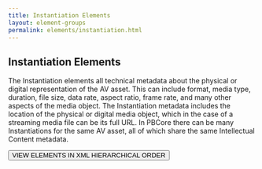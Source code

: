 ```yaml
---
title: Instantiation Elements
layout: element-groups
permalink: elements/instantiation.html
---
```


<h2>Instantiation Elements</h2>

<p>The Instantiation elements all technical metadata about the physical or digital representation of the AV asset. This can include format, media type, duration, file size, data rate, aspect ratio, frame rate, and many other aspects of the media object. The Instantiation metadata includes the location of the physical or digital media object, which in the case of a streaming media file can be its full URL. In PBCore there can be many Instantiations for the same AV asset, all of which share the same Intellectual Content metadata.</p>


<a href="{{ site.url }}/elements/element-hierarchy.html"><button class="pb-button-element-hierarchy">VIEW ELEMENTS IN XML HIERARCHICAL ORDER</button></a>
